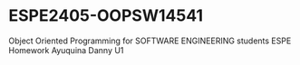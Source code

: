 # ESPE2405-OOPSW14541
Object Oriented Programming for SOFTWARE ENGINEERING students ESPE
Homework Ayuquina Danny U1